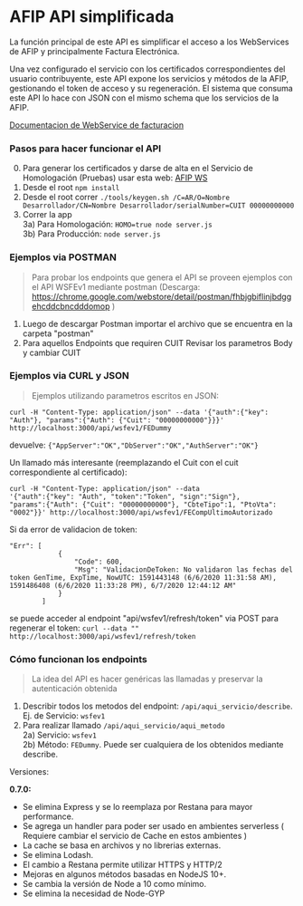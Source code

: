 
# AFIP API simplificada  

La función principal de este API es simplificar el acceso a los WebServices de AFIP y principalmente Factura Electrónica.

Una vez configurado el servicio con los certificados correspondientes del usuario contribuyente, este API expone los servicios y métodos de la AFIP, gestionando el token de acceso y su regeneración. El sistema que consuma este API lo hace con JSON con el mismo schema que los servicios de la AFIP.

[Documentacion de WebService de facturacion](https://www.afip.gob.ar/facturadecreditoelectronica/documentos/manual_desarrollador_COMPG.pdf)

### Pasos para hacer funcionar el API  
0) Para generar los certificados y darse de alta en el Servicio de Homologación (Pruebas) usar esta web: [AFIP WS](http://www.afip.gob.ar/ws)  
1) Desde el root ```npm install```  
2) Desde el root correr ```./tools/keygen.sh /C=AR/O=Nombre Desarrollador/CN=Nombre Desarrollador/serialNumber=CUIT 00000000000```  
3) Correr la app  
3a) Para Homologación: ```HOMO=true node server.js```  
3b) Para Producción: ```node server.js```    


### Ejemplos via POSTMAN  
> Para probar los endpoints que genera el API se proveen ejemplos con el API WSFEv1 mediante postman (Descarga: https://chrome.google.com/webstore/detail/postman/fhbjgbiflinjbdggehcddcbncdddomop )  

1) Luego de descargar Postman importar el archivo que se encuentra en la carpeta "postman"  
2) Para aquellos Endpoints que requiren CUIT Revisar los parametros Body y cambiar CUIT  

### Ejemplos via CURL y JSON

> Ejemplos utilizando parametros escritos en JSON:

```curl -H "Content-Type: application/json" --data '{"auth":{"key": "Auth"}, "params":{"Auth": {"Cuit": "00000000000"}}}' http://localhost:3000/api/wsfev1/FEDummy```

devuelve:
```{"AppServer":"OK","DbServer":"OK","AuthServer":"OK"}```

Un llamado más interesante (reemplazando el Cuit con el cuit correspondiente
  al certificado):

```
curl -H "Content-Type: application/json" --data
'{"auth":{"key": "Auth", "token":"Token", "sign":"Sign"},
"params":{"Auth": {"Cuit": "00000000000"}, "CbteTipo":1, "PtoVta": "0002"}}' http://localhost:3000/api/wsfev1/FECompUltimoAutorizado
 ```

Si da error de validacion de token:
```
"Err": [
            {
                "Code": 600,
                "Msg": "ValidacionDeToken: No validaron las fechas del token GenTime, ExpTime, NowUTC: 1591443148 (6/6/2020 11:31:58 AM), 1591486408 (6/6/2020 11:33:28 PM), 6/7/2020 12:44:12 AM"
            }
        ]
```

se puede acceder al endpoint "api/wsfev1/refresh/token" via POST para regenerar el token:
```curl --data "" http://localhost:3000/api/wsfev1/refresh/token```




 ### Cómo funcionan los endpoints  
 > La idea del API es hacer genéricas las llamadas y preservar la autenticación obtenida  

 1) Describir todos los metodos del endpoint: ```/api/aqui_servicio/describe```. Ej. de Servicio: ```wsfev1```  
 2) Para realizar llamado ```/api/aqui_servicio/aqui_metodo```  
 2a) Servicio: ```wsfev1```  
 2b) Método: ```FEDummy```. Puede ser cualquiera de los obtenidos mediante describe.


Versiones:

__0.7.0:__  
- Se elimina Express y se lo reemplaza por Restana para mayor performance.
- Se agrega un handler para poder ser usado en ambientes serverless ( Requiere cambiar el servicio de Cache en estos ambientes )
- La cache se basa en archivos y no librerias externas.
- Se elimina Lodash.
- El cambio a Restana permite utilizar HTTPS y HTTP/2
- Mejoras en algunos métodos basadas en NodeJS 10+.
- Se cambia la versión de Node a 10 como mínimo.
- Se elimina la necesidad de Node-GYP
